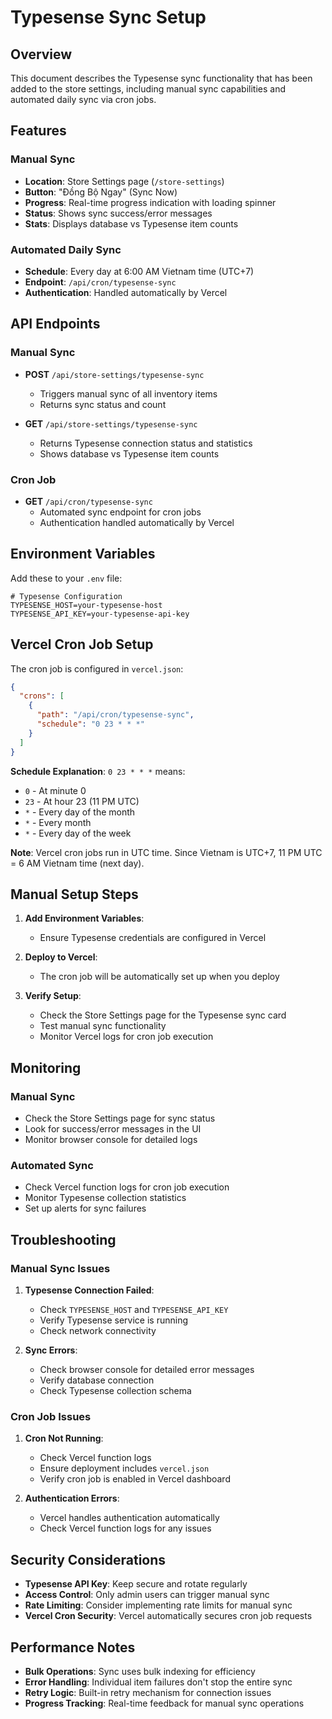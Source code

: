 # Typesense Sync Setup

## Overview

This document describes the Typesense sync functionality that has been added to the store settings, including manual sync capabilities and automated daily sync via cron jobs.

## Features

### Manual Sync
- **Location**: Store Settings page (`/store-settings`)
- **Button**: "Đồng Bộ Ngay" (Sync Now)
- **Progress**: Real-time progress indication with loading spinner
- **Status**: Shows sync success/error messages
- **Stats**: Displays database vs Typesense item counts

### Automated Daily Sync
- **Schedule**: Every day at 6:00 AM Vietnam time (UTC+7)
- **Endpoint**: `/api/cron/typesense-sync`
- **Authentication**: Handled automatically by Vercel

## API Endpoints

### Manual Sync
- **POST** `/api/store-settings/typesense-sync`
  - Triggers manual sync of all inventory items
  - Returns sync status and count

- **GET** `/api/store-settings/typesense-sync`
  - Returns Typesense connection status and statistics
  - Shows database vs Typesense item counts

### Cron Job
- **GET** `/api/cron/typesense-sync`
  - Automated sync endpoint for cron jobs
  - Authentication handled automatically by Vercel

## Environment Variables

Add these to your `.env` file:

```env
# Typesense Configuration
TYPESENSE_HOST=your-typesense-host
TYPESENSE_API_KEY=your-typesense-api-key
```

## Vercel Cron Job Setup

The cron job is configured in `vercel.json`:

```json
{
  "crons": [
    {
      "path": "/api/cron/typesense-sync",
      "schedule": "0 23 * * *"
    }
  ]
}
```

**Schedule Explanation**: `0 23 * * *` means:
- `0` - At minute 0
- `23` - At hour 23 (11 PM UTC)
- `*` - Every day of the month
- `*` - Every month
- `*` - Every day of the week

**Note**: Vercel cron jobs run in UTC time. Since Vietnam is UTC+7, 11 PM UTC = 6 AM Vietnam time (next day).

## Manual Setup Steps

1. **Add Environment Variables**:
   - Ensure Typesense credentials are configured in Vercel

2. **Deploy to Vercel**:
   - The cron job will be automatically set up when you deploy

3. **Verify Setup**:
   - Check the Store Settings page for the Typesense sync card
   - Test manual sync functionality
   - Monitor Vercel logs for cron job execution

## Monitoring

### Manual Sync
- Check the Store Settings page for sync status
- Look for success/error messages in the UI
- Monitor browser console for detailed logs

### Automated Sync
- Check Vercel function logs for cron job execution
- Monitor Typesense collection statistics
- Set up alerts for sync failures

## Troubleshooting

### Manual Sync Issues
1. **Typesense Connection Failed**:
   - Check `TYPESENSE_HOST` and `TYPESENSE_API_KEY`
   - Verify Typesense service is running
   - Check network connectivity

2. **Sync Errors**:
   - Check browser console for detailed error messages
   - Verify database connection
   - Check Typesense collection schema

### Cron Job Issues
1. **Cron Not Running**:
   - Check Vercel function logs
   - Ensure deployment includes `vercel.json`
   - Verify cron job is enabled in Vercel dashboard

2. **Authentication Errors**:
   - Vercel handles authentication automatically
   - Check Vercel function logs for any issues

## Security Considerations

- **Typesense API Key**: Keep secure and rotate regularly
- **Access Control**: Only admin users can trigger manual sync
- **Rate Limiting**: Consider implementing rate limits for manual sync
- **Vercel Cron Security**: Vercel automatically secures cron job requests

## Performance Notes

- **Bulk Operations**: Sync uses bulk indexing for efficiency
- **Error Handling**: Individual item failures don't stop the entire sync
- **Retry Logic**: Built-in retry mechanism for connection issues
- **Progress Tracking**: Real-time feedback for manual sync operations
